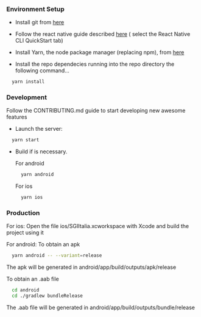 ### Environment Setup
 - Install git from [here](https://git-scm.com/book/en/v2/Getting-Started-Installing-Git)
 
 - Follow the react native guide described [here](https://reactnative.dev/docs/environment-setup) ( select the React Native CLI QuickStart tab)

 - Install Yarn, the node package manager (replacing npm), from [here](https://classic.yarnpkg.com/en/docs/install/)

 - Install the repo dependecies running into the repo directory the following command...

```sh
  yarn install
```


### Development
Follow the CONTRIBUTING.md guide to start developing new awesome features

- Launch the server:

```sh
  yarn start
```

- Build if is necessary.

  For android

  ```sh
    yarn android
  ```

  For ios

  ```sh
    yarn ios
  ```

### Production

For ios:
  Open the file ios/SGIItalia.xcworkspace with Xcode and build the project using it

For android:
  To obtain an apk
  ```sh
    yarn android -- --variant=release
  ```
  The apk will be generated in android/app/build/outputs/apk/release

  To obtain an .aab file
  ```sh
    cd android
    cd ./gradlew bundleRelease
  ``` 
  The .aab file will be generated in android/app/build/outputs/bundle/release


